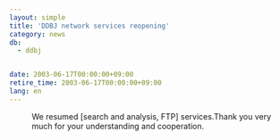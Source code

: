 ```yaml
---
layout: simple
title: 'DDBJ network services reopening'
category: news
db:
  - ddbj


date: 2003-06-17T00:00:00+09:00
retire_time: 2003-06-17T00:00:00+09:00
lang: en
---
```


<dd>We resumed [search and analysis, FTP] services.Thank you very much for your understanding and cooperation.</dd>
